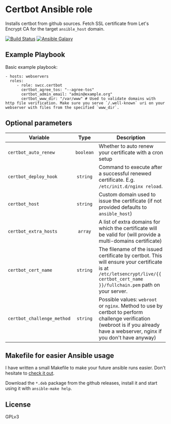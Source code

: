 Certbot Ansible role
=========

Installs certbot from github sources. Fetch SSL certificate from Let's Encrypt CA for the target `ansible_host` domain.

[![Build Status](https://travis-ci.org/swcc/ansible-certbot-role.svg?branch=master)](https://travis-ci.org/swcc/ansible-certbot-role) [![Ansible Galaxy](https://img.shields.io/ansible/role/18534.svg)](https://galaxy.ansible.com/swcc/certbot/)

Example Playbook
----------------

Basic example playbook:

    - hosts: webservers
      roles:
         - role: swcc.certbot
           certbot_agree_tos: "--agree-tos"
           certbot_admin_email: "admin@example.org"
           certbot_www_dir: "/var/www" # Used to validate domains with http file verification. Make sure you serve `/.well-known` uri on your webserver with files from the specified `www_dir`.

Optional parameters
----------------

| Variable                   | Type            | Description                                                                                                                                                                    |
| -------------              | :-------------: | ------------                                                                                                                                                                   |
| `certbot_auto_renew`       | `boolean`       | Whether to auto renew your certificate with a cron setup                                                                                                                       |
| `certbot_deploy_hook`      | `string`        | Command to execute after a successful renewed certificate. E.g. `/etc/init.d/nginx reload`.                                                                                    |
| `certbot_host`             | `string`        | Custom domain used to issue the certificate (if not provided defaults to `ansible_host`)                                                                                       |
| `certbot_extra_hosts`      | `array`         | A list of extra domains for which the certificate will be valid for (will provide a multi-domains certificate)                                                                 |
| `certbot_cert_name`        | `string`        | The filename of the issued certificate by certbot. This will ensure your certificate is at `/etc/letsencrypt/live/{{ certbot_cert_name }}/fullchain.pem` path on your server.  |
| `certbot_challenge_method` | `string`        | Possible values: `webroot` or `nginx`. Method to use by certbot to perform challenge verification (webroot is if you already have a webserver, nginx if you don't have anyway) |


Makefile for easier Ansible usage
------------------

I have written a small Makefile to make your future ansible runs easier. Don't hesitate to [check it out](https://github.com/paulRbr/ansible-makefile/blob/master/Makefile).

Download the `*.deb` package from the github releases, install it and start using it with `ansible-make help`.

License
-------

GPLv3
